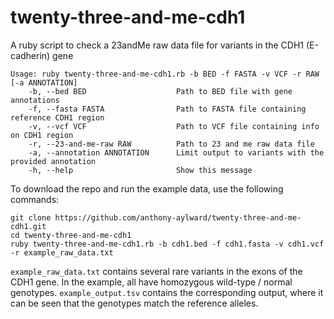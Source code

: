 # twenty-three-and-me-cdh1
A ruby script to check a 23andMe raw data file for variants in the CDH1 (E-cadherin) gene

```
Usage: ruby twenty-three-and-me-cdh1.rb -b BED -f FASTA -v VCF -r RAW [-a ANNOTATION]
    -b, --bed BED                    Path to BED file with gene annotations
    -f, --fasta FASTA                Path to FASTA file containing reference CDH1 region
    -v, --vcf VCF                    Path to VCF file containing info on CDH1 region
    -r, --23-and-me-raw RAW          Path to 23 and me raw data file
    -a, --annotation ANNOTATION      Limit output to variants with the provided annotation
    -h, --help                       Show this message
```

To download the repo and run the example data, use the following commands:

```
git clone https://github.com/anthony-aylward/twenty-three-and-me-cdh1.git
cd twenty-three-and-me-cdh1
ruby twenty-three-and-me-cdh1.rb -b cdh1.bed -f cdh1.fasta -v cdh1.vcf -r example_raw_data.txt
```

`example_raw_data.txt` contains several rare variants in the exons of the CDH1 gene. In the example, all have homozygous wild-type / normal genotypes. `example_output.tsv` contains the corresponding output, where it can be seen that the genotypes match the reference alleles.
